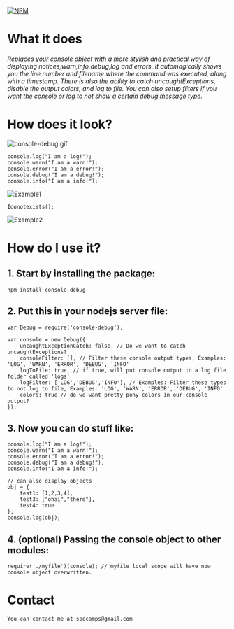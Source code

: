 [![NPM](https://nodei.co/npm/console-debug.png?downloads=true&downloadRank=true&stars=true)](https://nodei.co/npm/console-debug/)

# What it does

###### Replaces your console object with a more stylish and practical way of displaying notices,warn,info,debug,log and errors. It automagically shows you the line number and filename where the command was executed, along with a timestamp. There is also the ability to catch uncaughtExceptions, disable the output colors, and log to file. You can also setup filters if you want the console or log to not show a certain debug message type. ######


# How does it look?

![console-debug.gif](https://bitbucket.org/repo/a7AMxL/images/462483730-console-debug.gif)

    console.log("I am a log!");
    console.warn("I am a warn!");
    console.error("I am a error!");
    console.debug("I am a debug!");
    console.info("I am a info!");
![Example1](http://s21.postimg.org/8sgu1k0dj/image.png)

    Idonotexists();
![Example2](http://s21.postimg.org/7rglcfjdz/image.png)


#  How do I use it?

## 1. Start by installing the package:
    npm install console-debug

## 2. Put this in your nodejs server file:

    var Debug = require('console-debug');
    
	var console = new Debug({
		uncaughtExceptionCatch: false, // Do we want to catch uncaughtExceptions?
		consoleFilter: [], // Filter these console output types, Examples: 'LOG', 'WARN', 'ERROR', 'DEBUG', 'INFO'
		logToFile: true, // if true, will put console output in a log file folder called 'logs'
		logFilter: ['LOG','DEBUG','INFO'], // Examples: Filter these types to not log to file, Examples: 'LOG', 'WARN', 'ERROR', 'DEBUG', 'INFO'
		colors: true // do we want pretty pony colors in our console output?
	}); 




	
## 3. Now you can do stuff like:

    console.log("I am a log!");
    console.warn("I am a warn!");
    console.error("I am a error!");
    console.debug("I am a debug!");
    console.info("I am a info!");
	
	// can also display objects
	obj = {
		test1: [1,2,3,4],
		test3: ["ohai","there"],
		test4: true
	};
    console.log(obj);
	
	
## 4. (optional) Passing the console object to other modules:
    
    require('./myfile')(console); // myfile local scope will have now console object overwritten.

# Contact
    You can contact me at specamps@gmail.com

	
